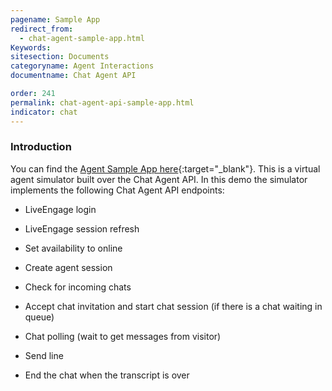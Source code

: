 ```yaml
---
pagename: Sample App
redirect_from:
  - chat-agent-sample-app.html
Keywords:
sitesection: Documents
categoryname: Agent Interactions
documentname: Chat Agent API

order: 241
permalink: chat-agent-api-sample-app.html
indicator: chat
---
```


### Introduction

You can find the [Agent Sample App here](https://github.com/LivePersonInc/agent-sample-app){:target="_blank"}. This is a virtual agent simulator built over the Chat Agent API. In this demo the simulator implements the following Chat Agent API endpoints:

* LiveEngage login

* LiveEngage session refresh

* Set availability to online

* Create agent session

* Check for incoming chats

* Accept chat invitation and start chat session (if there is a chat waiting in queue)

* Chat polling (wait to get messages from visitor)

* Send line

* End the chat when the transcript is over
